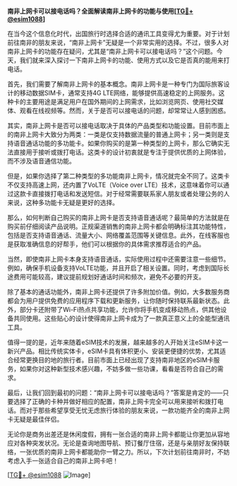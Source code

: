 **南非上网卡可以接电话吗？全面解读南非上网卡的功能与使用[[TG💪+ @esim1088](https://t.me/s/esim1088)]**

在当今这个信息化时代，出国旅行时选择合适的通讯工具变得尤为重要。对于计划前往南非的朋友来说，“南非上网卡”无疑是一个非常实用的选择。不过，很多人对南非上网卡的功能存在疑问，尤其是“南非上网卡可以接电话吗？”这个问题。今天，我们就来深入探讨一下南非上网卡的功能、使用方式以及它是否真的能用来打电话。

首先，我们需要了解南非上网卡的基本概念。南非上网卡是一种专门为国际旅客设计的移动数据SIM卡，通常支持4G LTE网络，能够提供高速稳定的上网服务。这种卡的主要用途是满足用户在国外期间的上网需求，比如浏览网页、使用社交媒体、观看在线视频等。然而，关于是否可以接电话的问题，却常常让人感到困惑。

其实，南非上网卡是否可以接电话取决于具体的产品类型和功能设置。目前市面上的南非上网卡大致分为两类：一类是仅支持数据流量的普通上网卡；另一类则是支持语音通话功能的多功能卡。如果你购买的是第一种类型的上网卡，那么它确实无法直接用于接听或拨打电话。这类卡的设计初衷就是专注于提供优质的上网体验，而不涉及语音通信功能。

但是，如果你选择了第二种类型的多功能南非上网卡，情况就完全不同了。这类卡不仅支持高速上网，还内置了VoLTE（Voice over LTE）技术，这意味着你可以通过这款卡直接拨打电话和发送短信。对于经常需要联系家人朋友或者处理公务的人来说，这种多功能卡无疑是更好的选择。

那么，如何判断自己购买的南非上网卡是否支持语音通话呢？最简单的方法就是在购买前仔细阅读产品说明。正规渠道销售的南非上网卡都会明确标注其功能特性，包括是否支持语音通话、流量大小、网络覆盖范围等关键信息。此外，在线客服也是获取准确信息的好帮手，他们可以根据你的具体需求推荐适合的产品。

当然，即使南非上网卡本身支持语音通话，实际使用过程中还需要注意一些细节。例如，确保手机设备支持VoLTE功能，并且开启了相关设置。同时，考虑到国际长途费用可能较高，建议提前规划好通话时间和频次，避免不必要的开支。

除了基本的通话功能外，南非上网卡还提供了许多附加价值。例如，大多数服务商都会为用户提供免费的应用程序下载和更新服务，让你随时保持联系最新状态。此外，部分卡还附带了Wi-Fi热点共享功能，允许你将手机变成移动热点，供其他设备共同使用。这些贴心的设计使得南非上网卡成为了一款真正意义上的全能型通讯工具。

值得一提的是，近年来随着eSIM技术的发展，越来越多的人开始关注eSIM卡这一新兴产品。相比传统实体卡，eSIM卡具有体积更小、安装更便捷的优势，尤其适合经常更换目的地的旅行者。目前市面上已经出现了支持南非地区的eSIM卡服务，如果你对这种新型技术感兴趣，不妨多做一些功课，看看是否符合自己的需求。

最后，让我们回到最初的问题：“南非上网卡可以接电话吗？”答案是肯定的——只要选择了正确的卡种并做好相应的配置，南非上网卡完全可以用来接听和拨打电话。而对于那些希望享受无忧无虑旅行体验的朋友来说，一款功能齐全的南非上网卡无疑是最佳伴侣。

无论你是商务出差还是休闲度假，拥有一张合适的南非上网卡都能让你更加从容地应对各种突发状况。无论是查询地图导航、预订餐厅住宿，还是与亲朋好友保持联络，一张优质的南非上网卡都能助你一臂之力。所以，下次计划前往南非时，不妨考虑入手一张适合自己的南非上网卡吧！

[[TG💪+ @esim1088](https://t.me/s/esim1088) ![Image](https://i.postimg.cc/4NQfJmqS/Snipaste-2025-05-13-00-14-12.png)]